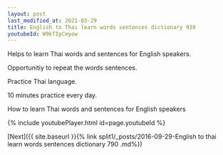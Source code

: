 ```yaml
---
layout: post
last_modified_at: 2021-03-29
title: English to Thai learn words sentences dictionary 939 
youtubeId: W9kTIpCmyow
---
```

 
 
Helps to learn Thai words and sentences for English speakers.

Opportunitiy to repeat the words sentences. 

Practice Thai language. 
 
10 minutes practice every day. 
 
How to learn Thai words and sentences for English speakers 
 
{% include youtubePlayer.html id=page.youtubeId %}
 
 
[Next]({{ site.baseurl }}{% link  split1/_posts/2016-09-29-English to thai learn words sentences dictionary 790 .md%})
 
